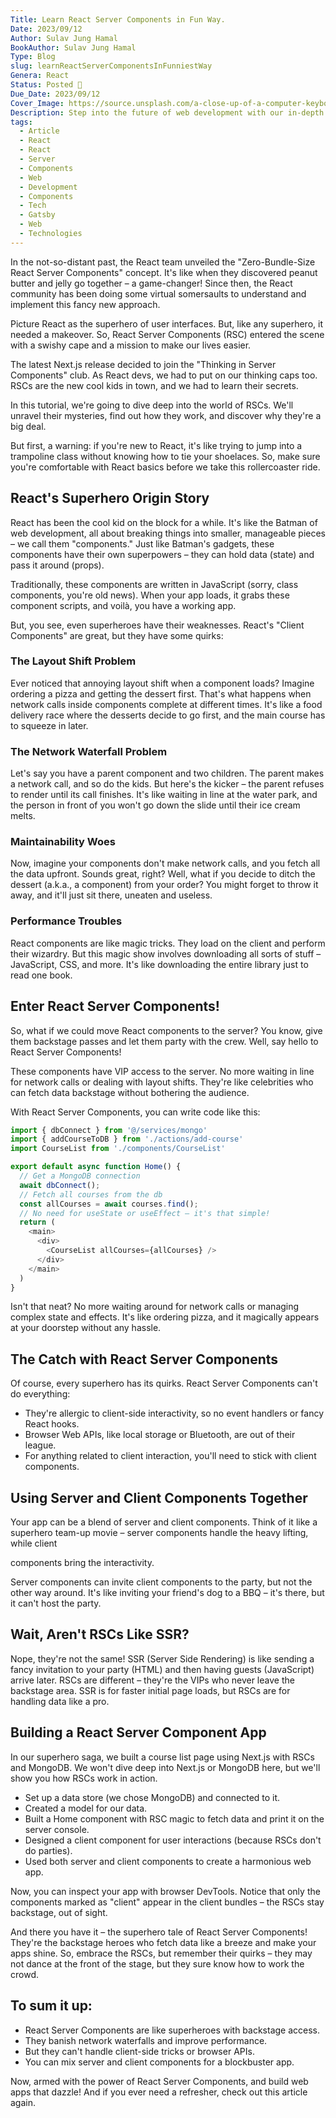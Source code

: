 ```yaml
---
Title: Learn React Server Components in Fun Way.
Date: 2023/09/12
Author: Sulav Jung Hamal
BookAuthor: Sulav Jung Hamal
Type: Blog
slug: learnReactServerComponentsInFunniestWay
Genera: React
Status: Posted 🔗
Due_Date: 2023/09/12
Cover_Image: https://source.unsplash.com/a-close-up-of-a-computer-keyboard-with-a-blurry-background-OYWV8FCrneM/1320x400
Description: Step into the future of web development with our in-depth exploration of React Server Components (RSCs). In this enlightening article, we demystify the transformative power of RSCs and how they are reshaping the way we build web applications.
tags:
  - Article
  - React
  - React
  - Server
  - Components
  - Web
  - Development
  - Components
  - Tech
  - Gatsby
  - Web
  - Technologies
---
```


In the not-so-distant past, the React team unveiled the "Zero-Bundle-Size React Server Components" concept. It's like when they discovered peanut butter and jelly go together – a game-changer! Since then, the React community has been doing some virtual somersaults to understand and implement this fancy new approach.

Picture React as the superhero of user interfaces. But, like any superhero, it needed a makeover. So, React Server Components (RSC) entered the scene with a swishy cape and a mission to make our lives easier.

The latest Next.js release decided to join the "Thinking in Server Components" club. As React devs, we had to put on our thinking caps too. RSCs are the new cool kids in town, and we had to learn their secrets.

In this tutorial, we're going to dive deep into the world of RSCs. We'll unravel their mysteries, find out how they work, and discover why they're a big deal.

But first, a warning: if you're new to React, it's like trying to jump into a trampoline class without knowing how to tie your shoelaces. So, make sure you're comfortable with React basics before we take this rollercoaster ride.

## React's Superhero Origin Story

React has been the cool kid on the block for a while. It's like the Batman of web development, all about breaking things into smaller, manageable pieces – we call them "components." Just like Batman's gadgets, these components have their own superpowers – they can hold data (state) and pass it around (props).

Traditionally, these components are written in JavaScript (sorry, class components, you're old news). When your app loads, it grabs these component scripts, and voilà, you have a working app.

But, you see, even superheroes have their weaknesses. React's "Client Components" are great, but they have some quirks:

### The Layout Shift Problem

Ever noticed that annoying layout shift when a component loads? Imagine ordering a pizza and getting the dessert first. That's what happens when network calls inside components complete at different times. It's like a food delivery race where the desserts decide to go first, and the main course has to squeeze in later.

### The Network Waterfall Problem

Let's say you have a parent component and two children. The parent makes a network call, and so do the kids. But here's the kicker – the parent refuses to render until its call finishes. It's like waiting in line at the water park, and the person in front of you won't go down the slide until their ice cream melts.

### Maintainability Woes

Now, imagine your components don't make network calls, and you fetch all the data upfront. Sounds great, right? Well, what if you decide to ditch the dessert (a.k.a., a component) from your order? You might forget to throw it away, and it'll just sit there, uneaten and useless.

### Performance Troubles

React components are like magic tricks. They load on the client and perform their wizardry. But this magic show involves downloading all sorts of stuff – JavaScript, CSS, and more. It's like downloading the entire library just to read one book.

## Enter React Server Components!

So, what if we could move React components to the server? You know, give them backstage passes and let them party with the crew. Well, say hello to React Server Components!

These components have VIP access to the server. No more waiting in line for network calls or dealing with layout shifts. They're like celebrities who can fetch data backstage without bothering the audience.

With React Server Components, you can write code like this:

```js
import { dbConnect } from '@/services/mongo'
import { addCourseToDB } from './actions/add-course'
import CourseList from './components/CourseList'

export default async function Home() {
  // Get a MongoDB connection
  await dbConnect();
  // Fetch all courses from the db
  const allCourses = await courses.find();
  // No need for useState or useEffect – it's that simple!
  return (
    <main>
      <div>
        <CourseList allCourses={allCourses} />  
      </div>
    </main>
  )
}
```

Isn't that neat? No more waiting around for network calls or managing complex state and effects. It's like ordering pizza, and it magically appears at your doorstep without any hassle.

## The Catch with React Server Components

Of course, every superhero has its quirks. React Server Components can't do everything:

- They're allergic to client-side interactivity, so no event handlers or fancy React hooks.
- Browser Web APIs, like local storage or Bluetooth, are out of their league.
- For anything related to client interaction, you'll need to stick with client components.

## Using Server and Client Components Together

Your app can be a blend of server and client components. Think of it like a superhero team-up movie – server components handle the heavy lifting, while client

 components bring the interactivity.

Server components can invite client components to the party, but not the other way around. It's like inviting your friend's dog to a BBQ – it's there, but it can't host the party.

## Wait, Aren't RSCs Like SSR?

Nope, they're not the same! SSR (Server Side Rendering) is like sending a fancy invitation to your party (HTML) and then having guests (JavaScript) arrive later. RSCs are different – they're the VIPs who never leave the backstage area. SSR is for faster initial page loads, but RSCs are for handling data like a pro.

## Building a React Server Component App

In our superhero saga, we built a course list page using Next.js with RSCs and MongoDB. We won't dive deep into Next.js or MongoDB here, but we'll show you how RSCs work in action.

- Set up a data store (we chose MongoDB) and connected to it.
- Created a model for our data.
- Built a Home component with RSC magic to fetch data and print it on the server console.
- Designed a client component for user interactions (because RSCs don't do parties).
- Used both server and client components to create a harmonious web app.

Now, you can inspect your app with browser DevTools. Notice that only the components marked as "client" appear in the client bundles – the RSCs stay backstage, out of sight.

And there you have it – the superhero tale of React Server Components! They're the backstage heroes who fetch data like a breeze and make your apps shine. So, embrace the RSCs, but remember their quirks – they may not dance at the front of the stage, but they sure know how to work the crowd.

## To sum it up:

- React Server Components are like superheroes with backstage access.
- They banish network waterfalls and improve performance.
- But they can't handle client-side tricks or browser APIs.
- You can mix server and client components for a blockbuster app.

Now, armed with the power of React Server Components, and build web apps that dazzle! And if you ever need a refresher, check out this article again.
